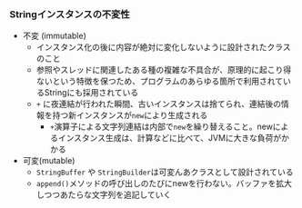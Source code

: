 ### Stringインスタンスの不変性
- 不変 (immutable)
  - インスタンス化の後に内容が絶対に変化しないように設計されたクラスのこと
  - 参照やスレッドに関連したある種の複雑な不具合が、原理的に起こり得ないという特徴を保つため、プログラムのあらゆる箇所で利用されているStringにも採用されている
  - `+` に夜連結が行われた瞬間、古いインスタンスは捨てられ、連結後の情報を持つ新インスタンスが`new`により生成される
    - `+`演算子による文字列連結は内部で`new`を繰り替えること。newによるインスタンス生成は、計算などに比べて、JVMに大きな負荷がかかる
- 可変(mutable)
  - `StringBuffer` や `StringBuilder`は可変んあクラスとして設計されている
  - `append()`メソッドの呼び出しのたびにnewを行わない。バッファを拡大しつつあたらな文字列を追記していく